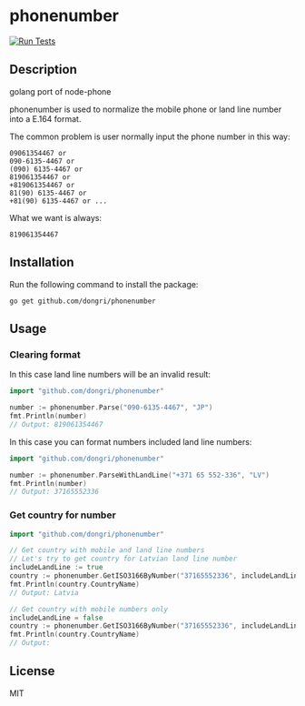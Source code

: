 # phonenumber
[![Run Tests](https://github.com/4rakcheev/phonenumber/actions/workflows/run-tests.yml/badge.svg)](https://github.com/4rakcheev/phonenumber/actions?query=branch%3Amaster)
## Description

golang port of node-phone

phonenumber is used to normalize the mobile phone or land line number into a E.164 format.

The common problem is user normally input the phone number in this way:

```
09061354467 or
090-6135-4467 or
(090) 6135-4467 or
819061354467 or
+819061354467 or
81(90) 6135-4467 or
+81(90) 6135-4467 or ...
```

What we want is always:

```
819061354467
```

## Installation
Run the following command to install the package:
```
go get github.com/dongri/phonenumber
```

## Usage

### Clearing format
In this case land line numbers will be an invalid result:
```go
import "github.com/dongri/phonenumber"

number := phonenumber.Parse("090-6135-4467", "JP")
fmt.Println(number)
// Output: 819061354467
```

In this case you can format numbers included land line numbers:
```go
import "github.com/dongri/phonenumber"

number := phonenumber.ParseWithLandLine("+371 65 552-336", "LV")
fmt.Println(number)
// Output: 37165552336
```

### Get country for number
```go
import "github.com/dongri/phonenumber"

// Get country with mobile and land line numbers
// Let's try to get country for Latvian land line number
includeLandLine := true
country := phonenumber.GetISO3166ByNumber("37165552336", includeLandLine)
fmt.Println(country.CountryName)
// Output: Latvia

// Get country with mobile numbers only
includeLandLine = false
country := phonenumber.GetISO3166ByNumber("37165552336", includeLandLine)
fmt.Println(country.CountryName)
// Output:
```

## License
MIT
